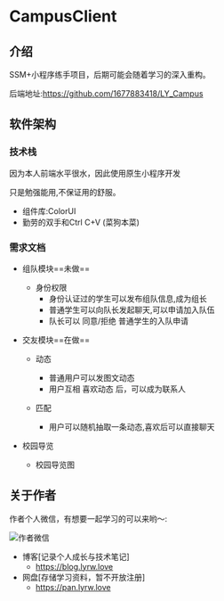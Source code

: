# CampusClient
## 介绍

SSM+小程序练手项目，后期可能会随着学习的深入重构。

后端地址:https://github.com/1677883418/LY_Campus

## 软件架构

### 技术栈
因为本人前端水平很水，因此使用原生小程序开发

只是勉强能用,不保证用的舒服。

* 组件库:ColorUI
* 勤劳的双手和Ctrl C+V (菜狗本菜)

### 需求文档

* 组队模块==未做==
  * 身份权限
    * 身份认证过的学生可以发布组队信息,成为组长
    * 普通学生可以向队长发起聊天,可以申请加入队伍
    * 队长可以    同意/拒绝    普通学生的入队申请
  
* 交友模块==在做==

  * 动态
    * 普通用户可以发图文动态
    * 用户互相  喜欢动态  后，可以成为联系人

  * 匹配
    * 用户可以随机抽取一条动态,喜欢后可以直接聊天

* 校园导览

  * 校园导览图


## 关于作者

作者个人微信，有想要一起学习的可以来哟～:

![作者微信](https://gitee.com/goodsir555/typora-Picture_bed/raw/master/img/202109161325671.png)

* 博客[记录个人成长与技术笔记]
    * https://blog.lyrw.love
* 网盘[存储学习资料，暂不开放注册]
    * https://pan.lyrw.love

